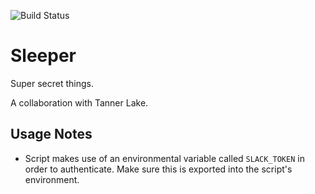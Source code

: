 ![Build Status](https://travis-ci.org/Jakeand3rson/sleeper.svg?branch=jake)
# Sleeper
Super secret things.

A collaboration with Tanner Lake.

## Usage Notes
- Script makes use of an environmental variable called `SLACK_TOKEN` in order
to authenticate. Make sure this is exported into the script's environment.
